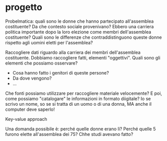 # progetto
Probelmatica: quali sono le donne che hanno partecipato all'assemblea costituente? Da che contesto sociale provenivano? Ebbero una carriera politica importante dopo la loro elezione come membri dell'assemblea costituente? Quali sono le differenze che contraddistinguono queste donne rispetto agli uomini eletti per l'assemblea? 

Raccogliere dati riguardo alla carriera dei membri dell'assemblea costituente. Dobbiamo raccogliere fatti, elementi "oggettivi". Quali sono gli elementi che possiamo osservare?
- Cosa hanno fatto i genitori di queste persone?
- Da dove vengono?
- ...

Che fonti possiamo utilizzare per raccogliere materiale velocemente? E poi, come possiamo "catalogare" le informazioni in formato diigitale? Io se scrivo un nome, so se si tratta di un uomo o di una donna, MA anche il computer deve saperlo!

Key-value approach

Una domanda possibile è: perché quelle donne erano lì? Perché quelle 5 furono elette all'assemblea dei 75? Chhe studi avevano fatto? 
